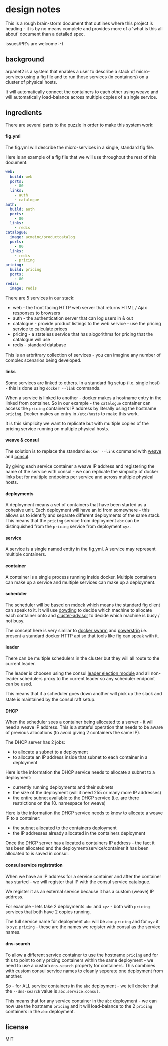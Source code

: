 design notes
============

This is a rough brain-storm document that outlines where this project is heading - it is by no means complete and provides more of a 'what is this all about' document than a detailed spec.

issues/PR's are welcome :-)

## background

arpanet2 is a system that enables a user to describe a stack of micro-services using a fig file and to run those services (in containers) on a cluster of physical hosts.

It will automatically connect the containers to each other using weave and will automatically load-balance across multiple copies of a single service.

## ingredients

There are several parts to the puzzle in order to make this system work:

#### fig.yml

The fig.yml will describe the micro-services in a single, standard fig file.

Here is an example of a fig file that we will use throughout the rest of this document:

```yaml
web:
  build: web
  ports:
    - 80
  links:
    - auth
    - catalogue
auth:
  build: auth
  ports:
    - 80
  links:
    - redis
catalogue:
  image: acmeinc/productcatalog
  ports:
    - 80
  links:
    - redis
    - pricing
pricing:
  build: pricing
  ports:
    - 80
redis:
  image: redis
```

There are 5 services in our stack:

 * web - the front facing HTTP web server that returns HTML / Ajax responses to browsers
 * auth - the authentication server that can log users in & out
 * catalogue - provide product listings to the web service - use the pricing service to calculate prices
 * pricing - a stateless service that has alogorithms for pricing that the catalogue will use
 * redis - standard database

This is an arbritrary collection of services - you can imagine any number of complex scenarios being developed.

#### links

Some services are linked to others.  In a standard fig setup (i.e. single host) - this is done using `docker --link` commands.

When a service is linked to another - docker makes a hostname entry in the linked from container.  So in our example - the `catalogue` container can access the `pricing` container's IP address by literally using the hostname `pricing`.  Docker makes an entry in `/etc/hosts` to make this work.

It is this simplicity we want to replicate but with multiple copies of the pricing service running on multiple physical hosts.

#### weave & consul

The solution is to replace the standard `docker --link` command with [weave](https://github.com/zettio/weave) and [consul](https://github.com/hashicorp/consul).

By giving each service container a weave IP address and registering the name of the service with consul - we can replicate the simpicity of docker links but for multiple endpoints per service and across multiple physical hosts.

#### deployments

A deployment means a set of containers that have been started as a cohesive unit.  Each deployment will have an id from somewhere - this allows us to identify and separate different deployments of the same stack.  This means that the `pricing` service from deployment `abc` can be distinquished from the `pricing` service from deployment `xyz`.

#### service

A service is a single named entity in the fig.yml.  A service may represent multiple containers.

#### container

A container is a single process running inside docker.  Multiple containers can make up a service and multiple services can make up a deployment.

#### scheduler

The scheduler will be based on [mdock](https://github.com/binocarlos/mdock) which means the standard fig client can speak to it.  It will use [dowding](https://github.com/binocarlos/dowding) to decide which machine to allocate each container onto and [cluster-advisor](https://github.com/binocarlos/cluster-advisor) to decide which machine is busy / not busy.

The concept here is very similar to [docker swarm](https://github.com/docker/swarm) and [powerstrip](https://github.com/clusterhq/powerstrip) i.e. present a standard docker HTTP api so that tools like fig can speak with it.

#### leader

There can be multiple schedulers in the cluster but they will all route to the current leader.

The leader is choosen using the consul [leader election module](http://www.consul.io/docs/guides/leader-election.html) and all non-leader schedulers proxy to the current leader so any scheduler endpoint can be used.

This means that if a scheduler goes down another will pick up the slack and state is maintained by the consul raft setup.

#### DHCP

When the scheduler sees a container being allocated to a server - it will need a weave IP address.  This is a stateful operation that needs to be aware of previous allocations (to avoid giving 2 containers the same IP).

The DHCP server has 2 jobs:

 * to allocate a subnet to a deployment
 * to allocate an IP address inside that subnet to each container in a deployment

Here is the information the DHCP service needs to allocate a subnet to a deployment:

 * currently running deployments and their subnets
 * the size of the deployment (will it need 255 or many more IP addresses)
 * the entire subnet available to the DHCP service (i.e. are there restrictions on the 10. namespace for weave)

Here is the information the DHCP service needs to know to allocate a weave IP to a container:

 * the subnet allocated to the containers deployment
 * the IP addresses already allocated in the containers deployment

Once the DHCP server has allocated a containers IP address - the fact it has been allocated and the deployment/service/container it has been allocated to is saved in consul.

#### consul service registration

When we have an IP address for a service container and after the container has started - we will register that IP with the consul service catalogue.

We register it as an external service because it has a custom (weave) IP address.

For example - lets take 2 deployments `abc` and `xyz` - both with `pricing` services that both have 2 copies running.

The full service name for deployment `abc` will be `abc.pricing` and for `xyz` it is `xyz.pricing` - these are the names we register with consul as the service names.

#### dns-search

To allow a different service container to use the hostname `pricing` and for this to point to only pricing containers within the same deployment - we need to use a custom `dns-search` property for containers.  This combines with custom consul service names to cleanly seperate one deployment from another.

So - for ALL service containers in the `abc` deployment - we tell docker that the `--dns-search` value is `abc.service.consul`.

This means that for any service container in the `abc` deployment - we can now use the hostname `pricing` and it will load-balance to the 2 `pricing` containers in the `abc` deployment.


## license

MIT
